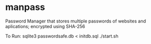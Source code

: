 # manpass
Password Manager that stores multiple passwords of websites and aplications; encrypted using SHA-256

To Run:
sqlite3 passwordsafe.db < initdb.sql
./start.sh
